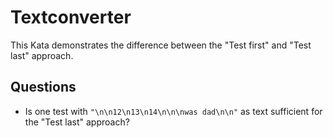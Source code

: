 # Textconverter

This Kata demonstrates the difference between the "Test first" and "Test last" approach.

## Questions

* Is one test with `"\n\n12\n13\n14\n\n\nwas dad\n\n"` as text sufficient for the "Test last" approach?